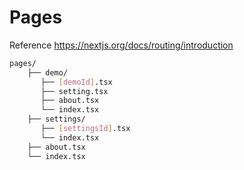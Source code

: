 # Pages

Reference https://nextjs.org/docs/routing/introduction

```bash
pages/
    ├── demo/
       ├── [demoId].tsx
       ├── setting.tsx
       ├── about.tsx
       └── index.tsx
    ├── settings/
       ├── [settingsId].tsx
       └── index.tsx
    ├── about.tsx
    └── index.tsx
```
